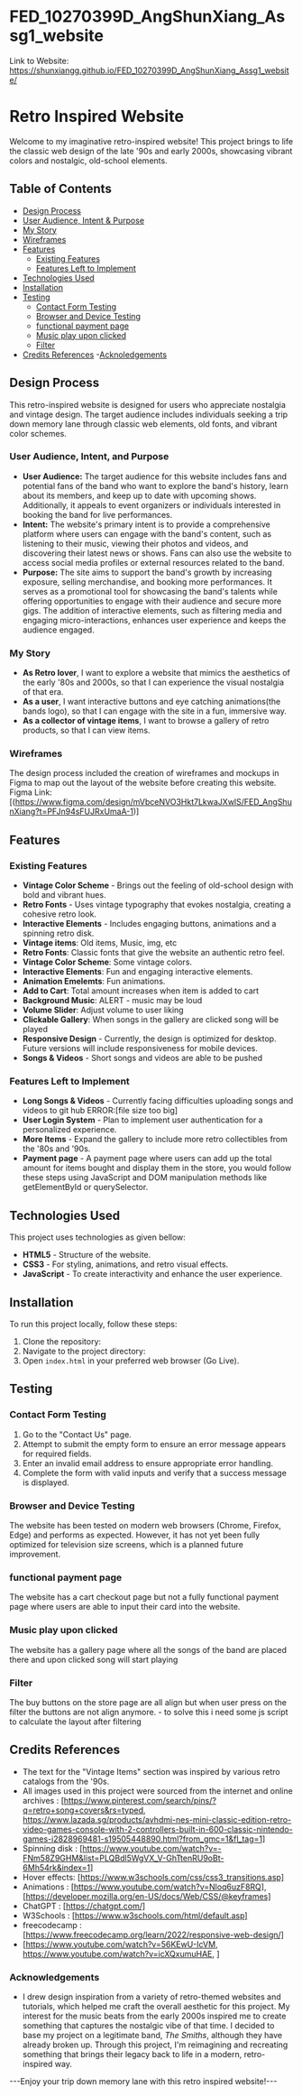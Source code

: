 # FED_10270399D_AngShunXiang_Assg1_website
Link to Website: https://shunxiangg.github.io/FED_10270399D_AngShunXiang_Assg1_website/

# Retro Inspired Website

Welcome to my imaginative retro-inspired website! This project brings to life the classic web design of the late '90s and early 2000s, showcasing vibrant colors and nostalgic, old-school elements.

## Table of Contents
- [Design Process](#design-process)
- [User Audience, Intent & Purpose](#User-Audience,Intent-&-Purpose)
- [My Story](#My-Story)
- [Wireframes](#Wireframes)
- [Features](#features)
  - [Existing Features](#existing-features)
  - [Features Left to Implement](#features-left-to-implement)
- [Technologies Used](#technologies-used)
- [Installation](#installation)
- [Testing](#testing)
  - [Contact Form Testing](#Contact-Form-Testing)
  - [Browser and Device Testing](#Browser-and-Device-Testing)
  - [functional payment page](#functional-payment-page)
  - [Music play upon clicked](#music-play-upon-clicked)
  - [Filter](#Filter)
- [Credits References](#credits-References)
-[Acknoledgements](#acknowledgements)

## Design Process
This retro-inspired website is designed for users who appreciate nostalgia and vintage design. The target audience includes individuals seeking a trip down memory lane through classic web elements, old fonts, and vibrant color schemes.

### User Audience, Intent, and Purpose
- **User Audience:** The target audience for this website includes fans and potential fans of the band who want to explore the band's history, learn about its members, and keep up to date with upcoming shows. Additionally, it appeals to event organizers or individuals interested in booking the band for live performances.
- **Intent:** The website's primary intent is to provide a comprehensive platform where users can engage with the band's content, such as listening to their music, viewing their photos and videos, and discovering their latest news or shows. Fans can also use the website to access social media profiles or external resources related to the band.
- **Purpose:** The site aims to support the band's growth by increasing exposure, selling merchandise, and booking more performances. It serves as a promotional tool for showcasing the band's talents while offering opportunities to engage with their audience and secure more gigs. The addition of interactive elements, such as filtering media and engaging micro-interactions, enhances user experience and keeps the audience engaged.

### My Story
- **As Retro lover**, I want to explore a website that mimics the aesthetics of the early '80s and 2000s, so that I can experience the visual nostalgia of that era.
- **As a user**, I want interactive buttons and eye catching animations(the bands logo), so that I can engage with the site in a fun, immersive way.
- **As a collector of vintage items**, I want to browse a gallery of retro products, so that I can view items.

### Wireframes
The design process included the creation of wireframes and mockups in Figma to map out the layout of the website before creating this website. 
Figma Link: [(https://www.figma.com/design/mVbceNVO3Hkt7LkwaJXwlS/FED_AngShunXiang?t=PFJn94sFUJRxUmaA-1)]

## Features
### Existing Features
- **Vintage Color Scheme** - Brings out the feeling of old-school design with bold and vibrant hues.
- **Retro Fonts** - Uses vintage typography that evokes nostalgia, creating a cohesive retro look.
- **Interactive Elements** - Includes engaging buttons, animations and a spinning retro disk.
- **Vintage items**: Old items, Music, img, etc
- **Retro Fonts**: Classic fonts that give the website an authentic retro feel.
- **Vintage Color Scheme**: Some vintage colors.
- **Interactive Elements**: Fun and engaging interactive elements.
- **Animation Emelemts**: Fun animations.
- **Add to Cart**: Total amount increases when item is added to cart
- **Background Music**: ALERT - music may be loud
- **Volume Slider**: Adjust volume to user liking
- **Clickable Gallery**: When songs in the gallery are clicked song will be played
- **Responsive Design** - Currently, the design is optimized for desktop. Future versions will include responsiveness for mobile devices.
- **Songs & Videos** - Short songs and videos are able to be pushed

### Features Left to Implement
- **Long Songs & Videos** - Currently facing difficulties uploading songs and videos to git hub ERROR:[file size too big]
- **User Login System** - Plan to implement user authentication for a personalized experience.
- **More Items** - Expand the gallery to include more retro collectibles from the '80s and '90s.
- **Payment page** - A payment page where users can add up the total amount for items bought and display them in the store, you would follow these steps using JavaScript and DOM manipulation methods like getElementById or querySelector.

## Technologies Used
This project uses technologies as given bellow:
- **HTML5** - Structure of the website.
- **CSS3** - For styling, animations, and retro visual effects.
- **JavaScript** - To create interactivity and enhance the user experience.

## Installation
To run this project locally, follow these steps:
1. Clone the repository:
2. Navigate to the project directory:
3. Open `index.html` in your preferred web browser (Go Live).

## Testing
### Contact Form Testing
1. Go to the "Contact Us" page.
2. Attempt to submit the empty form to ensure an error message appears for required fields.
3. Enter an invalid email address to ensure appropriate error handling.
4. Complete the form with valid inputs and verify that a success message is displayed.

### Browser and Device Testing
The website has been tested on modern web browsers (Chrome, Firefox, Edge) and performs as expected. However, it has not yet been fully optimized for television size screens, which is a planned future improvement.

### functional payment page
The website has a cart checkout page but not a fully functional payment page where users are able to input their card into the website.

### Music play upon clicked
The website has a gallery page where all the songs of the band are placed there and upon clicked song will start playing

### Filter
The buy buttons on the store page are all align but when user press on the filter the buttons are not align anymore. - to solve this i need some js script to calculate the layout after filtering

## Credits References
- The text for the "Vintage Items" section was inspired by various retro catalogs from the '90s.
- All images used in this project were sourced from the internet and online archives : [https://www.pinterest.com/search/pins/?q=retro+song+covers&rs=typed, https://www.lazada.sg/products/avhdmi-nes-mini-classic-edition-retro-video-games-console-with-2-controllers-built-in-600-classic-nintendo-games-i2828969481-s19505448890.html?from_gmc=1&fl_tag=1]
- Spinning disk : [https://www.youtube.com/watch?v=-FNm58Z9GHM&list=PLQBdl5WgVX_V-GhTtenRU9oBt-6Mh54rk&index=1]
- Hover effects: [https://www.w3schools.com/css/css3_transitions.asp]
- Animations : [https://www.youtube.com/watch?v=Nloq6uzF8RQ], [https://developer.mozilla.org/en-US/docs/Web/CSS/@keyframes]
- ChatGPT : [https://chatgpt.com/]
- W3Schools : [https://www.w3schools.com/html/default.asp]
- freecodecamp : [https://www.freecodecamp.org/learn/2022/responsive-web-design/]
- [https://www.youtube.com/watch?v=56KEwU-IcVM, https://www.youtube.com/watch?v=icXQxumuHAE, ]


### Acknowledgements
- I drew design inspiration from a variety of retro-themed websites and tutorials, which helped me craft the overall aesthetic for this project. My interest for the music beats from the early 2000s inspired me to create something that captures the nostalgic vibe of that time. I decided to base my project on a legitimate band, *The Smiths*, although they have already broken up. Through this project, I'm reimagining and recreating something that brings their legacy back to life in a modern, retro-inspired way.


---Enjoy your trip down memory lane with this retro inspired website!---

